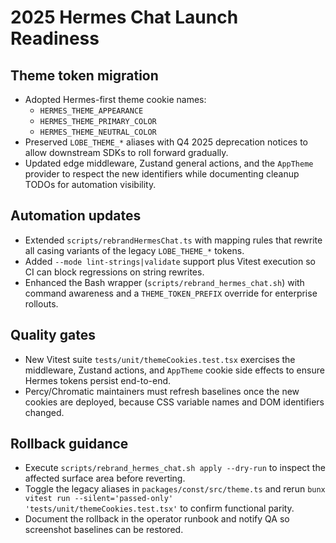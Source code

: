 # 2025 Hermes Chat Launch Readiness

## Theme token migration

- Adopted Hermes-first theme cookie names:
  - `HERMES_THEME_APPEARANCE`
  - `HERMES_THEME_PRIMARY_COLOR`
  - `HERMES_THEME_NEUTRAL_COLOR`
- Preserved `LOBE_THEME_*` aliases with Q4 2025 deprecation notices to allow
  downstream SDKs to roll forward gradually.
- Updated edge middleware, Zustand general actions, and the `AppTheme`
  provider to respect the new identifiers while documenting cleanup TODOs for
  automation visibility.

## Automation updates

- Extended `scripts/rebrandHermesChat.ts` with mapping rules that rewrite all
  casing variants of the legacy `LOBE_THEME_*` tokens.
- Added `--mode lint-strings|validate` support plus Vitest execution so CI can
  block regressions on string rewrites.
- Enhanced the Bash wrapper (`scripts/rebrand_hermes_chat.sh`) with command
  awareness and a `THEME_TOKEN_PREFIX` override for enterprise rollouts.

## Quality gates

- New Vitest suite `tests/unit/themeCookies.test.tsx` exercises the middleware,
  Zustand actions, and `AppTheme` cookie side effects to ensure Hermes tokens
  persist end-to-end.
- Percy/Chromatic maintainers must refresh baselines once the new cookies are
  deployed, because CSS variable names and DOM identifiers changed.

## Rollback guidance

- Execute `scripts/rebrand_hermes_chat.sh apply --dry-run` to inspect the
  affected surface area before reverting.
- Toggle the legacy aliases in `packages/const/src/theme.ts` and rerun
  `bunx vitest run --silent='passed-only' 'tests/unit/themeCookies.test.tsx'` to
  confirm functional parity.
- Document the rollback in the operator runbook and notify QA so screenshot
  baselines can be restored.
